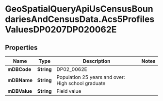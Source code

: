 # GeoSpatialQueryApiUsCensusBoundariesAndCensusData.Acs5ProfilesValuesDP0207DP020062E

## Properties

Name | Type | Description | Notes
------------ | ------------- | ------------- | -------------
**mDBCode** | **String** | DP02_0062E | 
**mDBName** | **String** | Population 25 years and over: High school graduate | 
**mDBValue** | **String** | Field value | 


